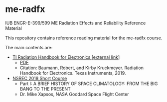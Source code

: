 # me-radfx
IUB ENGR-E-399/599 ME Radiation Effects and Reliability Reference Material

This repository contains reference reading material for the me-radfx course.

The main contents are:
* [TI Radiation Handbook for Electronics [external link]
](http://www.ti.com/radbook)
	- [PDF](./radeffects_handbook_TI.pdf)
    - Citation: Baumann, Robert, and Kirby Kruckmeyer. Radiation Handbook for Electronics. Texas Instruments, 2019.
* [NSREC 2018 Short Course](./NSREC_SC_Y2018.pdf)
	- Part I: A BRIEF HISTORY OF SPACE CLIMATOLOGY: FROM THE BIG BANG TO THE PRESENT
	- Dr. Mike Xapsos, NASA Goddard Space Flight Center